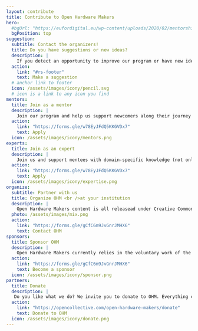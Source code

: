 ```yaml
---
layout: contribute
title: Contribute to Open Hardware Makers
hero:
  #bgUrl: "https://eufordigital.eu/wp-content/uploads/2020/02/mentorship3-2000w-scaled.jpg"
  bgPosition: top
suggestion:
  subtitle: Contact the organizers!
  title: Do you have suggestions or new ideas?
  description: |
    If you detect an opportunity to improve our program or have new ideas for expanding our work, please let us know by dropping an email.
  action:
    link: "#rs-footer"
    text: Make a suggestion
  # anchor link to footer
  icon: /assets/images/icony/pencil.svg
  # icon is a link to any icon you find
mentors:
  title: Join as a mentor
  description: |
    Join our program and help us support newcomers along their journey into the Open Hardware community, while gaining valuable experience in a collaborative learning environment.
  action:
    link: "https://forms.gle/w78EyJFdQ5KKGVDx7"
    text: Apply
  icon: /assets/images/icony/mentors.png
experts:
  title: Join as an expert
  description: |
    Join us and support mentees with domain-specific knowledge (not only tech!) as they practice working open and facilitating connections within the Open Hardware community.
  action:
    link: "https://forms.gle/w78EyJFdQ5KKGVDx7"
    text: Apply
  icon: /assets/images/icony/expertise.png
organize:
  subtitle: Partner with us
  title: Organize OHM <br />at your institution
  description: |
    Open Hardware Makers content is all releasead under Creative Commons licenses that allow you to remix it and adapt it to your specific needs. Partner with us and we will provide you with everything you need to organize, run and evaluate an open hardware mentorship program at your institution, OHM-style. 
  photo: /assets/images/mix.png
  action:
    link: "https://forms.gle/gCfC6m9JvGnrJMHX6"
    text: Contact OHM
sponsors:
  title: Sponsor OHM
  description: |
    Open Hardware Makers currently relies in the voluntary work of the organizing team and our amazing pool of mentors and experts. Can you imagine the impact we could achieve with support? Contact us for learning about our sponsorship opportunities. 
  action:
    link: "https://forms.gle/gCfC6m9JvGnrJMHX6"
    text: Become a sponsor
  icon: /assets/images/icony/sponsor.png
partners:
  title: Donate
  description: |
   Do you like what we do? We invite you to donate to OHM. Everything counts, we really appreciate your support!
  action:
    link: "https://opencollective.com/open-hardware-makers/donate"
    text: Donate to OHM
  icon: /assets/images/icony/donate.png
---
```

